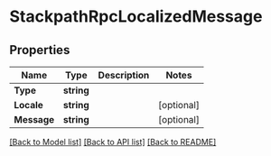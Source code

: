 # StackpathRpcLocalizedMessage

## Properties

Name | Type | Description | Notes
------------ | ------------- | ------------- | -------------
**Type** | **string** |  | 
**Locale** | **string** |  | [optional] 
**Message** | **string** |  | [optional] 

[[Back to Model list]](../README.md#documentation-for-models) [[Back to API list]](../README.md#documentation-for-api-endpoints) [[Back to README]](../README.md)


